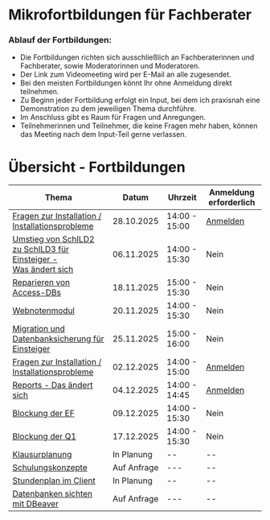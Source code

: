 # Mikrofortbildungen für Fachberater

### Ablauf der Fortbildungen:

+ Die Fortbildungen richten sich ausschließlich an Fachberaterinnen und Fachberater, sowie Moderatorinnen und Moderatoren. 
+ Der Link zum Videomeeting wird per E-Mail an alle zugesendet.
+ Bei den meisten Fortbildungen könnt Ihr ohne Anmeldung direkt teilnehmen.
+ Zu Beginn jeder Fortbildung erfolgt ein Input, bei dem ich praxisnah eine Demonstration zu dem jeweiligen Thema durchführe.
+ Im Anschluss gibt es Raum für Fragen und Anregungen.
+ Teilnehmerinnen und Teilnehmer, die keine Fragen mehr haben, können das Meeting nach dem Input-Teil gerne verlassen.


# Übersicht - Fortbildungen


| Thema   | Datum | Uhrzeit | Anmeldung erforderlich |
| ---------- | ------------- | ------------- |------------- |
| [Fragen zur Installation / Installationsprobleme](./Installation/index.md) | 28.10.2025  | 14:00 - 15:00| [Anmelden](https://melly.de/plan/TPNHRWJ63NRA) |
| [Umstieg von SchILD2 zu SchILD3 für Einsteiger - <br>Was ändert sich](./UmstiegSchild3/index.md)  | 06.11.2025 | 14:00 - 15:30 | Nein |
| [Reparieren von Access-DBs](./ReparaturMDB/index.md) | 18.11.2025 | 15:00 - 15:30| Nein |
| [Webnotenmodul](./Wenom/index.md)  | 20.11.2025 | 14:00 - 15:30 | Nein |
| [Migration und Datenbanksicherung für Einsteiger](./MigrationSicherung/index.md) | 25.11.2025  | 15:00 - 16:00| Nein 
| [Fragen zur Installation / Installationsprobleme](./Installation/index.md) | 02.12.2025  | 14:00 - 15:00|  [Anmelden](https://melly.de/plan/TPNHRWJ63NRA) |
| [Reports - Das ändert sich](./Reports/index.md) | 04.12.2025 | 14:00 - 14:45|  [Anmelden](https://melly.de/plan/TPNHRWJ63NRA) |
| [Blockung der EF](./EFBlockung/index.md)  | 09.12.2025  | 14:00 - 15:30| Nein |
| [Blockung der Q1](./QBlockung/index.md)  | 17.12.2025  | 14:00 - 15:30| Nein |
| [Klausurplanung](./Klausurblockung/index.md)  |  In Planung  | -- | -- |
| [Schulungskonzepte](./Schulungskonzept/index.md)| Auf Anfrage | --- | -- |
| [Stundenplan im Client](./Stundenplan/index.md) | In Planung   | -- | -- |
| [Datenbanken sichten mit DBeaver](./DBeaver/index.md) | Auf Anfrage | --- | -- |

<!--| [Offene Austauschrunde](./Fragerunde/index.md)| --- | --- |-->
<!-- This content will not appear in the rendered Markdown -->













